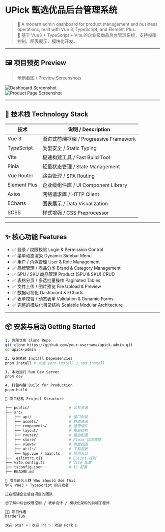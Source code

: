 # UPick 甄选优品后台管理系统

> 🚀 A modern admin dashboard for product management and business operations, built with Vue 3, TypeScript, and Element Plus.  
> 🚀 基于 Vue3 + TypeScript + Vite 的企业级商品后台管理系统，支持权限控制、图表展示、模块化开发。

---

## 🖼️ 项目预览 Preview

> 示例截图 / Preview Screenshots

![Dashboard Screenshot](./docs/dashboard-preview.png)  
![Product Page Screenshot](./docs/product-page.png)

---

## 🔧 技术栈 Technology Stack

| 技术         | 说明 / Description                   |
| ------------ | ----------------------------------- |
| Vue 3        | 渐进式前端框架 / Progressive Framework |
| TypeScript   | 类型安全 / Static Typing            |
| Vite         | 极速构建工具 / Fast Build Tool     |
| Pinia        | 轻量状态管理 / State Management     |
| Vue Router   | 路由管理 / SPA Routing              |
| Element Plus | 企业级组件库 / UI Component Library |
| Axios        | 网络请求库 / HTTP Client            |
| ECharts      | 图表展示 / Data Visualization       |
| SCSS         | 样式增强 / CSS Preprocessor         |

---

## ✨ 核心功能 Features

- ✅ 登录 / 权限校验 Login & Permission Control  
- ✅ 菜单动态渲染 Dynamic Sidebar Menu  
- ✅ 用户 / 角色管理 User & Role Management  
- ✅ 品牌管理 / 商品分类 Brand & Category Management  
- ✅ SPU / SKU 商品管理 Product (SPU & SKU) CRUD  
- ✅ 表格分页 / 多选批量操作 Paginated Tables  
- ✅ 文件上传 / 图片预览 File Upload & Preview  
- ✅ 数据可视化 Dashboard & ECharts  
- ✅ 表单校验 / 动态表单 Validation & Dynamic Forms  
- ✅ 完整的模块化目录结构 Scalable Modular Architecture  

---

## 📦 安装与启动 Getting Started

```bash
1. 克隆仓库 Clone Repo
git clone https://github.com/your-username/upick-admin.git
cd upick-admin

2. 安装依赖 Install Dependencies
pnpm install # 或者 yarn install / npm install

3. 本地运行 Run Dev Server
pnpm dev

4. 打包构建 Build for Production
pnpm build

📁 项目结构 Project Structure

├── public/                  # 公共资源
├── src/
│   ├── api/                 # 接口封装
│   ├── assets/              # 静态资源
│   ├── components/          # 通用组件
│   ├── layout/              # 布局结构
│   ├── router/              # 路由配置
│   ├── store/               # Pinia 状态管理
│   ├── views/               # 页面视图
│   ├── utils/               # 工具函数
│   └── App.vue / main.ts    # 应用入口
├── .eslintrc.cjs            # ESLint 规则
├── vite.config.ts           # Vite 配置
├── tsconfig.json            # TS 配置
├── README.md

🤝 项目适合人群 Who Should Use This
学习 Vue3 + TypeScript 的开发者

正在搭建企业后台项目的团队

想了解中后台权限控制 / 表单设计 / 模块化架构的前端工程师

👨‍💻 项目作者
harderlun

欢迎 Star ⭐｜欢迎 PR ✨｜欢迎 Fork 🍴